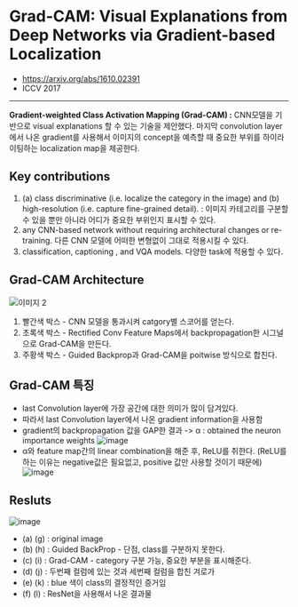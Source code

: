# Grad-CAM: Visual Explanations from Deep Networks via Gradient-based Localization
- https://arxiv.org/abs/1610.02391
- ICCV 2017
---
**Gradient-weighted Class Activation Mapping (Grad-CAM) :** CNN모델을 기반으로 visual explanations 할 수 있는 기술을 제안했다. 마지막 convolution layer에서 나온 gradient를 사용해서 이미지의 concept을 예측할 때 중요한 부위를 하이라이팅하는 localization map을 제공한다.

## Key contributions
1. (a) class discriminative (i.e. localize the category in the image) and (b) high-resolution (i.e. capture fine-grained detail). : 이미지 카테고리를 구분할 수 있을 뿐만 아니라 어디가 중요한 부위인지 표시할 수 있다.
2. any CNN-based network without requiring architectural changes or re-training. 다른 CNN 모델에 어떠한 변형없이 그대로 적용시킬 수 있다.
3. classification, captioning , and VQA  models. 다양한 task에 적용할 수 있다. 

## Grad-CAM Architecture
![이미지 2](https://user-images.githubusercontent.com/70581043/140064120-982277ce-7705-4c76-9022-7b2a70b313ef.png)

1) 빨간색 박스 - CNN 모델을 통과시켜 catgory별 스코어를 얻는다.
2) 초록색 박스 - Rectified Conv Feature Maps에서 backpropagation한 시그널으로 Grad-CAM을 만든다.
3) 주황색 박스 - Guided Backprop과 Grad-CAM을 poitwise 방식으로 합친다.

## Grad-CAM 특징
- last Convolution layer에 가장 공간에 대한 의미가 많이 담겨있다.
- 따라서 last Convolution layer에서 나온 gradient information을 사용함
- gradient의 backpropagation 값을 GAP한 결과 -> α : obtained the neuron importance weights 
![image](https://user-images.githubusercontent.com/70581043/140065331-983d1fa8-607a-40da-a4e6-17362a6bb38b.png)
- α와 feature map간의 linear combination을 해준 후, ReLU를 취한다. (ReLU를 하는 이유는 negative값은 필요없고, positive 값만 사용할 것이기 때문에)
![image](https://user-images.githubusercontent.com/70581043/140065644-b7fc41f4-9a55-4208-a254-43220017dfb7.png)

## Resluts
![image](https://user-images.githubusercontent.com/70581043/140065816-a69f454b-9c5d-48c2-a567-3f71802df70a.png)
- (a) (g) : original image
- (b) (h) : Guided BackProp - 단점, class를 구분하지 못한다.
- (c) (i) : Grad-CAM - category 구분 가능, 중요한 부분을 표시해준다.
- (d) (j) : 두번째 컬럼에 있는 것과 세번째 컬럼을 합친 겨로가
- (e) (k) : blue 색이 class의 결정적인 증거임
- (f) (l) : ResNet을 사용해서 나온 결과물


